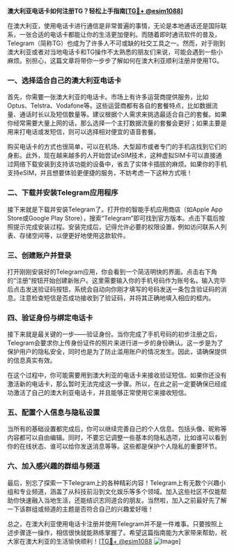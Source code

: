 **澳大利亚电话卡如何注册TG？轻松上手指南[[TG💪+ @esim1088](https://t.me/s/esim1088)]**

在澳大利亚，使用电话卡进行通信是非常普遍的事情，无论是本地通话还是国际联系，一张合适的电话卡都能让你的生活更加便利。而随着即时通讯软件的普及，Telegram（简称TG）也成为了许多人不可或缺的社交工具之一。然而，对于刚到澳大利亚或者对当地电话卡和TG操作不太熟悉的朋友们来说，可能会遇到一些小麻烦。别担心，这篇文章将带你一步步了解如何在澳大利亚顺利注册并使用TG。

### 一、选择适合自己的澳大利亚电话卡

首先，你需要一张澳大利亚的电话卡。市场上有许多运营商提供服务，比如Optus、Telstra、Vodafone等。这些运营商都有各自的套餐特点，比如数据流量、通话时长以及短信数量等。建议根据个人需求来挑选最适合自己的套餐。如果你经常需要大量上网的话，那么选择一个主打数据流量的套餐会更好；如果主要是用来打电话或发短信，则可以选择相对便宜的语音套餐。

购买电话卡的方式也很简单，可以在机场、大型超市或者专门的手机店找到它们的身影。此外，现在越来越多的人开始尝试eSIM技术，这种虚拟SIM卡可以直接通过网络下载安装到支持该功能的设备中，省去了实体卡插拔的麻烦。如果你的手机支持eSIM，并且想要体验更便捷的服务，不妨考虑一下这种方式哦！

### 二、下载并安装Telegram应用程序

接下来就是下载并安装Telegram了。打开你的智能手机应用商店（如Apple App Store或Google Play Store），搜索“Telegram”即可找到官方版本。点击下载后按照提示完成安装过程。安装完成后，记得允许必要的权限设置，例如访问联系人列表、存储空间等，以便更好地使用这款软件。

### 三、创建账户并登录

打开刚刚安装好的Telegram应用，你会看到一个简洁明快的界面。点击右下角的“注册”按钮开始创建新账户。这里需要输入你的手机号码作为账号名。输入完毕后点击发送验证码按钮，系统会自动向你刚才填写的号码发送一条包含验证码的消息。注意检查短信是否成功接收到了验证码，并将其正确地填入相应的框内。

### 四、验证身份与绑定电话卡

接下来就是最关键的一步——验证身份。当你完成了手机号码的初步注册之后，Telegram会要求你上传身份证件的照片来进行进一步的身份确认。这一步是为了保护用户的隐私安全，同时也是为了防止滥用账户的情况发生。因此，请确保提供的信息真实有效。

在这个过程中，你可能需要用到澳大利亚的电话卡来接收验证短信。如果你还没有激活新的电话卡，那么暂时无法完成这一步骤。所以，在此之前一定要确保已经成功激活了自己的澳大利亚电话卡，并且能够正常使用它来接收短信。

### 五、配置个人信息与隐私设置

当所有的基础设置都完成后，你可以继续完善自己的个人信息。包括头像、昵称等内容都可以自由编辑。同时，不要忘记调整一些基本的隐私选项，比如谁可以看到你的在线状态、谁可以给你发送消息等等。这些都是保护个人隐私的重要环节。

### 六、加入感兴趣的群组与频道

最后，别忘了探索一下Telegram上的各种精彩内容！Telegram上有无数个兴趣小组和专业频道，涵盖了从科技前沿到文化娱乐等多个领域。加入这些社区不仅能帮助你快速融入当地生活，还能结识志同道合的朋友。当然啦，加入之前最好先了解一下该群组或频道的主题是否符合自己的兴趣爱好哦！

总之，在澳大利亚使用电话卡注册并使用Telegram并不是一件难事。只要按照上述步骤逐一操作，相信很快就能熟练掌握了。希望这篇指南能为大家带来帮助，祝大家在澳大利亚的生活愉快顺利！[[TG💪+ @esim1088](https://t.me/s/esim1088) ![Image](https://i.postimg.cc/4NQfJmqS/Snipaste-2025-05-13-00-14-12.png)]